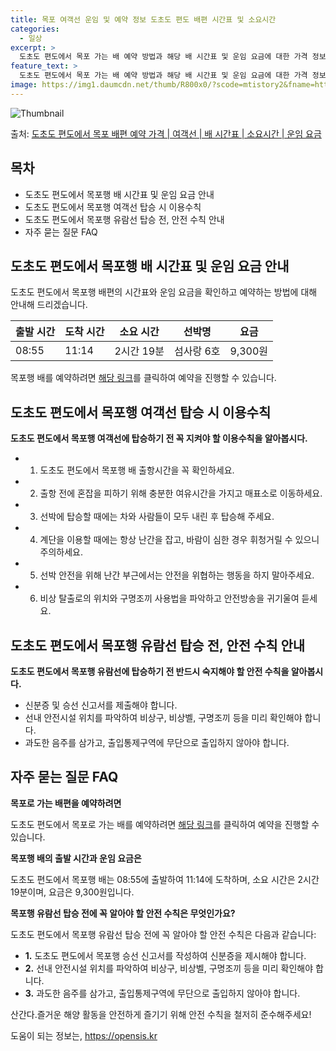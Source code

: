 ```yaml
---
title: 목포 여객선 운임 및 예약 정보 도초도 편도 배편 시간표 및 소요시간
categories:
  - 일상
excerpt: >
  도초도 편도에서 목포 가는 배 예약 방법과 해당 배 시간표 및 운임 요금에 대한 가격 정보를 안내 드리겠습니다. 안전하고 재밋는 목포행 여행을 위해 아래 정보 참고하시기 바랍니다. 목포행 배편 예약하기 👈 클릭도초도 편도에서 목포행 배 시간표출발 시간도착 시간소요 시간선박명요금08:5511:142시간 19분섬사랑 6호9,300원목포행 배편 예약하기 👈 클릭도초도 편도에서 목포행 여객선 탑승 시 이용수칙도초도 편도에서 목포행 여객선에 탑승하기 전 꼭 지켜야 할 이용수칙을 알아봅시다. 중요한 내용:1) 도초도 편도에서 목포행 배 출항시간을 꼭 확인하세요.2) 출항 전에 혼잡을 피하기 위해 충분한 여유시간을 가지고 매표소로 이동하세요.3) 선박에 탑승할 때 차와 사람들이 모두 내린 후 탑승해 주세요.4) 계단..
feature_text: >
  도초도 편도에서 목포 가는 배 예약 방법과 해당 배 시간표 및 운임 요금에 대한 가격 정보를 안내 드리겠습니다. 안전하고 재밋는 목포행 여행을 위해 아래 정보 참고하시기 바랍니다. 목포행 배편 예약하기 👈 클릭도초도 편도에서 목포행 배 시간표출발 시간도착 시간소요 시간선박명요금08:5511:142시간 19분섬사랑 6호9,300원목포행 배편 예약하기 👈 클릭도초도 편도에서 목포행 여객선 탑승 시 이용수칙도초도 편도에서 목포행 여객선에 탑승하기 전 꼭 지켜야 할 이용수칙을 알아봅시다. 중요한 내용:1) 도초도 편도에서 목포행 배 출항시간을 꼭 확인하세요.2) 출항 전에 혼잡을 피하기 위해 충분한 여유시간을 가지고 매표소로 이동하세요.3) 선박에 탑승할 때 차와 사람들이 모두 내린 후 탑승해 주세요.4) 계단..
image: https://img1.daumcdn.net/thumb/R800x0/?scode=mtistory2&fname=https%3A%2F%2Fblog.kakaocdn.net%2Fdn%2FxxVtK%2FbtsHBCKu4p4%2FAdmb2kfaqare0WJlKwjTR0%2Fimg.webp
---
```


![Thumbnail](https://img1.daumcdn.net/thumb/R800x0/?scode=mtistory2&fname=https%3A%2F%2Fblog.kakaocdn.net%2Fdn%2FxxVtK%2FbtsHBCKu4p4%2FAdmb2kfaqare0WJlKwjTR0%2Fimg.webp)

<p>출처: <a href="https://opensis.kr/entry/%EB%8F%84%EC%B4%88%EB%8F%84-%ED%8E%B8%EB%8F%84%EC%97%90%EC%84%9C-%EB%AA%A9%ED%8F%AC-%EB%B0%B0%ED%8E%B8-%EC%98%88%EC%95%BD-%EA%B0%80%EA%B2%A9-%EC%97%AC%EA%B0%9D%EC%84%A0-%EB%B0%B0-%EC%8B%9C%EA%B0%84%ED%91%9C-%EC%86%8C%EC%9A%94%EC%8B%9C%EA%B0%84-%EC%9A%B4%EC%9E%84-%EC%9A%94%EA%B8%88" rel="dofollow">도초도 편도에서 목포 배편 예약 가격 | 여객선 | 배 시간표 | 소요시간 | 운임 요금</a> </p>

## 목차

  * 도초도 편도에서 목포행 배 시간표 및 운임 요금 안내
  * 도초도 편도에서 목포행 여객선 탑승 시 이용수칙
  * 도초도 편도에서 목포행 유람선 탑승 전, 안전 수칙 안내
  * 자주 묻는 질문 FAQ

## 도초도 편도에서 목포행 배 시간표 및 운임 요금 안내

도초도 편도에서 목포행 배편의 시간표와 운임 요금을 확인하고 예약하는 방법에 대해 안내해 드리겠습니다.

출발 시간 | 도착 시간 | 소요 시간 | 선박명 | 요금  
---|---|---|---|---  
08:55 | 11:14 | 2시간 19분 | 섬사랑 6호 | 9,300원  
  
목포행 배를 예약하려면 [해당 링크](예약링크)를 클릭하여 예약을 진행할 수 있습니다.

## 도초도 편도에서 목포행 여객선 탑승 시 이용수칙

**도초도 편도에서 목포행 여객선에 탑승하기 전 꼭 지켜야 할 이용수칙을 알아봅시다.**

  * 1) 도초도 편도에서 목포행 배 출항시간을 꼭 확인하세요.
  * 2) 출항 전에 혼잡을 피하기 위해 충분한 여유시간을 가지고 매표소로 이동하세요.
  * 3) 선박에 탑승할 때에는 차와 사람들이 모두 내린 후 탑승해 주세요.
  * 4) 계단을 이용할 때에는 항상 난간을 잡고, 바람이 심한 경우 휘청거릴 수 있으니 주의하세요.
  * 5) 선박 안전을 위해 난간 부근에서는 안전을 위협하는 행동을 하지 말아주세요.
  * 6) 비상 탈출로의 위치와 구명조끼 사용법을 파악하고 안전방송을 귀기울여 듣세요.

## 도초도 편도에서 목포행 유람선 탑승 전, 안전 수칙 안내

**도초도 편도에서 목포행 유람선에 탑승하기 전 반드시 숙지해야 할 안전 수칙을 알아봅시다.**

  * 신분증 및 승선 신고서를 제출해야 합니다.
  * 선내 안전시설 위치를 파악하여 비상구, 비상벨, 구명조끼 등을 미리 확인해야 합니다.
  * 과도한 음주를 삼가고, 출입통제구역에 무단으로 출입하지 않아야 합니다.

## 자주 묻는 질문 FAQ

**목포로 가는 배편을 예약하려면**

도초도 편도에서 목포로 가는 배를 예약하려면 [해당 링크](예약링크)를 클릭하여 예약을 진행할 수 있습니다.

**목포행 배의 출발 시간과 운임 요금은**

도초도 편도에서 목포행 배는 08:55에 출발하여 11:14에 도착하며, 소요 시간은 2시간 19분이며, 요금은 9,300원입니다.

**목포행 유람선 탑승 전에 꼭 알아야 할 안전 수칙은 무엇인가요?**

도초도 편도에서 목포행 유람선 탑승 전에 꼭 알아야 할 안전 수칙은 다음과 같습니다:

  * **1.** 도초도 편도에서 목포행 승선 신고서를 작성하여 신분증을 제시해야 합니다.
  * **2.** 선내 안전시설 위치를 파악하여 비상구, 비상벨, 구명조끼 등을 미리 확인해야 합니다.
  * **3.** 과도한 음주를 삼가고, 출입통제구역에 무단으로 출입하지 않아야 합니다.

산간다.즐거운 해양 활동을 안전하게 즐기기 위해 안전 수칙을 철저히 준수해주세요!



 

도움이 되는 정보는, <a href="https://opensis.kr" rel="dofollow">https://opensis.kr</a>


